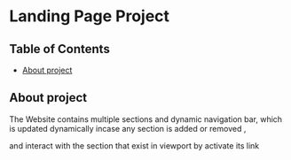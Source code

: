 # Landing Page Project

## Table of Contents

* [About project](#About_project)

## About project
  The Website contains multiple sections and dynamic navigation bar, which is updated dynamically incase any section is added or removed ,

and interact with the section that exist in viewport by activate its link 

